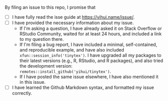 By filing an issue to this repo, I promise that

- [ ] I have fully read the isse guide at https://yihui.name/issue/.
- [ ] I have provided the necessary information about my issue.
    - If I'm asking a question, I have already asked it on Stack Overflow or RStudio Community, waited for at least 24 hours, and included a link to my question there.
    - If I'm filing a bug report, I have included a minimal, self-contained, and reproducible example, and have also included `xfun::session_info('tinytex')`. I have upgraded all my packages to their latest versions (e.g., R, RStudio, and R packages), and also tried the development version: `remotes::install_github('yihui/tinytex')`.
    - If I have posted the same issue elsewhere, I have also mentioned it in this issue.
- [ ] I have learned the Github Markdown syntax, and formatted my issue correctly.

<!--
Pleaes keep the above portion in your issue. Your issue will be closed if any of the above boxes is not checked. In certain (rare) cases, you may be exempted if you give a brief explanation (e.g., you are only making a suggestion for improvement). Thanks!
-->
